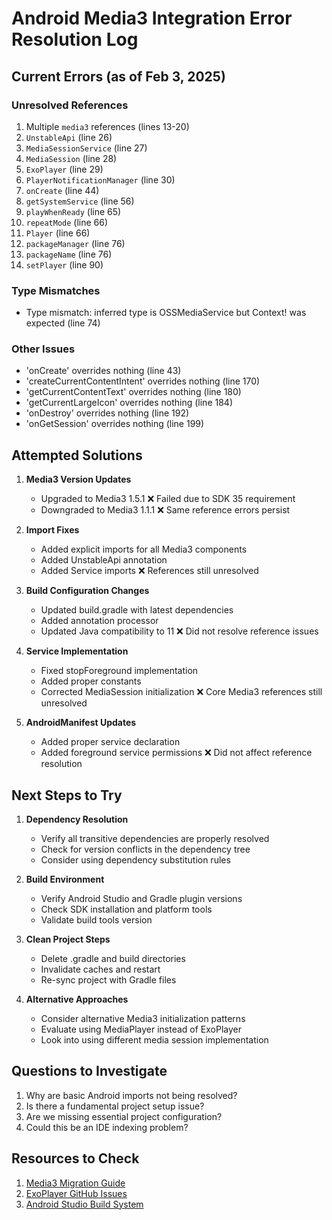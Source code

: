 # Android Media3 Integration Error Resolution Log

## Current Errors (as of Feb 3, 2025)

### Unresolved References
1. Multiple `media3` references (lines 13-20)
2. `UnstableApi` (line 26)
3. `MediaSessionService` (line 27)
4. `MediaSession` (line 28)
5. `ExoPlayer` (line 29)
6. `PlayerNotificationManager` (line 30)
7. `onCreate` (line 44)
8. `getSystemService` (line 56)
9. `playWhenReady` (line 65)
10. `repeatMode` (line 66)
11. `Player` (line 66)
12. `packageManager` (line 76)
13. `packageName` (line 76)
14. `setPlayer` (line 90)

### Type Mismatches
- Type mismatch: inferred type is OSSMediaService but Context! was expected (line 74)

### Other Issues
- 'onCreate' overrides nothing (line 43)
- 'createCurrentContentIntent' overrides nothing (line 170)
- 'getCurrentContentText' overrides nothing (line 180)
- 'getCurrentLargeIcon' overrides nothing (line 184)
- 'onDestroy' overrides nothing (line 192)
- 'onGetSession' overrides nothing (line 199)

## Attempted Solutions

1. **Media3 Version Updates**
   - Upgraded to Media3 1.5.1 ❌ Failed due to SDK 35 requirement
   - Downgraded to Media3 1.1.1 ❌ Same reference errors persist

2. **Import Fixes**
   - Added explicit imports for all Media3 components
   - Added UnstableApi annotation
   - Added Service imports
   ❌ References still unresolved

3. **Build Configuration Changes**
   - Updated build.gradle with latest dependencies
   - Added annotation processor
   - Updated Java compatibility to 11
   ❌ Did not resolve reference issues

4. **Service Implementation**
   - Fixed stopForeground implementation
   - Added proper constants
   - Corrected MediaSession initialization
   ❌ Core Media3 references still unresolved

5. **AndroidManifest Updates**
   - Added proper service declaration
   - Added foreground service permissions
   ❌ Did not affect reference resolution

## Next Steps to Try

1. **Dependency Resolution**
   - Verify all transitive dependencies are properly resolved
   - Check for version conflicts in the dependency tree
   - Consider using dependency substitution rules

2. **Build Environment**
   - Verify Android Studio and Gradle plugin versions
   - Check SDK installation and platform tools
   - Validate build tools version

3. **Clean Project Steps**
   - Delete .gradle and build directories
   - Invalidate caches and restart
   - Re-sync project with Gradle files

4. **Alternative Approaches**
   - Consider alternative Media3 initialization patterns
   - Evaluate using MediaPlayer instead of ExoPlayer
   - Look into using different media session implementation

## Questions to Investigate

1. Why are basic Android imports not being resolved?
2. Is there a fundamental project setup issue?
3. Are we missing essential project configuration?
4. Could this be an IDE indexing problem?

## Resources to Check

1. [Media3 Migration Guide](https://developer.android.com/guide/topics/media/media3)
2. [ExoPlayer GitHub Issues](https://github.com/google/ExoPlayer/issues)
3. [Android Studio Build System](https://developer.android.com/studio/build)
